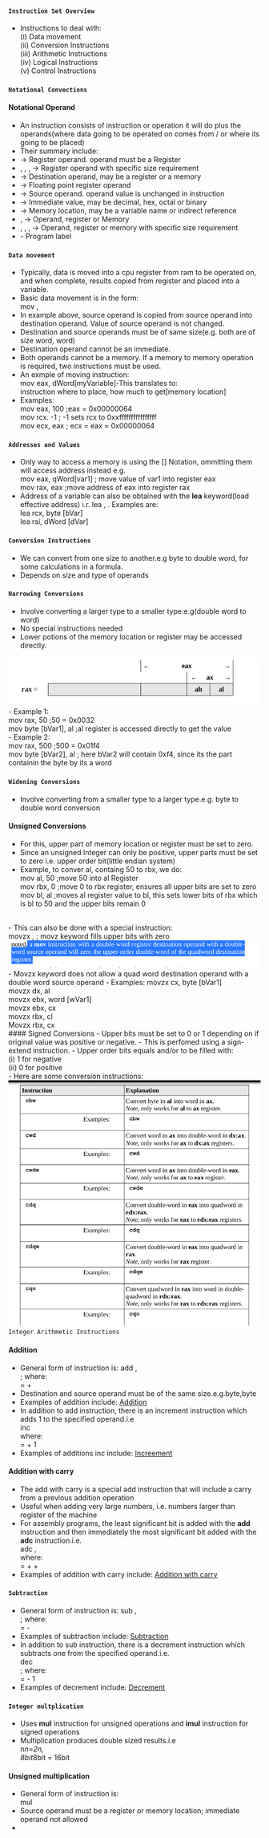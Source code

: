 #### `Instruction Set Overview `
- Instructions to deal with:<br>
(i) Data movement<br>
(ii) Conversion Instructions<br>
(iii) Arithmetic Instructions<br>
(iv) Logical Instructions<br>
(v) Control Instructions<br>

#### `Notational Convections`
#### Notational Operand
- An instruction consists of instruction or operation it will do plus the operands(where data going to be operated on comes from / or where its going to be placed)
- Their summary include:<br>
- <reg> -> Register operand. operand must be a Register
- <reg8>, <reg16>, <reg32>, <reg64> -> Register operand with specific size requirement
- <dest> -> Destination operand, may be a register or a memory
- <RXdest> -> Floating point register operand
- <src> -> Source operand. operand value is unchanged in instruction
- <imm> -> Immediate value, may be decimal, hex, octal or binary
- <mem> -> Memory location, may be a variable name or indirect reference
- <op>, <operand> -> Operand, register or Memory
- <op8>, <op16>, <op32>, <op64> -> Operand, register or memory with specific size requirement
- <label> - Program label

#### `Data movement`
- Typically, data is moved into a cpu register from ram to be operated on, and when complete, results copied from register and placed into a variable.
- Basic data movement is in the form:<br>
<t><t>mov   <dst>, <src> <br>
- In example above, source operand is copied from source operand into destination operand. Value of source operand is not changed.
- Destination and source operands must be of same size(e.g.  both are of size word, word)
- Destination operand cannot be an immediate.
- Both operands cannot be a memory. If a memory to memory operation is required, two instructions must be used.
- An exmple of moving instruction:<br>
<t><t>mov   eax, dWord[myVariable]<t><t>-This translates to:<br>
<t>instruction    where to place, how much to get[memory location]<br>
- Examples:<br>
mov eax, 100  ;eax = 0x00000064<br>
mov rcx. -1   ; -1 sets rcx to 0xxffffffffffffffff<br>
mov ecx, eax  ; ecx = eax = 0x00000064<br>

#### `Addresses and Values`
- Only way to access a memory is using the [] Notation, ommitting them will access address instead e.g.<br>
<t><t>mov eax, qWord[var1]  ; move value of var1 into register eax<br>
<t><t>mov rax, eax ;move address of eax into register rax<br>
- Address of a variable can also be obtained with the **lea** keyword(load effective address) i.r. lea <reg64>, <mem>. Examples are:<br>
<t><t>lea   rcx,  byte [bVar] <br>
<t><t>lea   rsi,  dWord [dVar] <br>

#### `Conversion Instructions`
- We can convert from one size to another.e.g byte to double word, for some calculations in a formula.
- Depends on size and type of operands

#### `Narrowing Conversions`
- Involve converting a larger type to a smaller type.e.g(double word to word)
- No special instructions needed
- Lower potions of the memory location or register may be accessed directly.
<img src="./narrow.png" alt="narrow">
- Example 1:<br>
<t><t>mov   rax, 50 ;50 = 0x0032<br>
<t><t>mov   byte [bVar1], al ;al register is accessed directly to get the value<br>
- Example 2:<br>
<t><t>mov   rax, 500 ;500 = 0x01f4<br>
<t><t>mov   byte [bVar2], al ; here bVar2 will contain 0xf4, since its the part containin the byte by its a word

#### `Widening Conversions`
-  Involve converting from a smaller type to a larger type.e.g. byte to double word conversion
#### Unsigned Conversions
- For this, upper part of memory location or register must be set to zero.
- Since an unsigned Integer can only be positive, upper parts must be set to zero i.e. upper order bit(little endian system)
- Example, to conver al, containg 50 to rbx, we do:<br>
<t><t>mov   al, 50 ;move 50 into al Register<br>
<t><t>mov   rbx, 0 ;move 0 to rbx register, ensures all upper bits are set to zero<br>
<t><t>mov   bl, al ;moves al register value to bl, this sets lower bits of rbx which is bl to 50 and the upper bits remain 0<br>
<br>
- This can also be done with a special instruction:<br>
<t><t>movzx   <dst>, <src> ; movz keyword fills upper bits with zero<br>
<img src="movz.png" alt="movz">
- Movzx keyword does not allow a quad word destination operand with a double word source operand
- Examples:
<t><t>movzx   cx, byte [bVar1]<br>
<t><t>movzx   dx, al<br>
<t><t>movzx   ebx, word [wVar1]<br>
<t><t>movzx   ebx, cx<br>
<t><t>movzx   rbx, cl<br>
<t><t>Movzx   rbx, cx<br>
#### Signed Conversions
- Upper bits must be set to 0 or 1 depending on if original value was positive or negative.
- This is perfomed using a sign-extend instruction.
- Upper order bits equals and/or to be filled with:<br>
(i) 1 for negative<br>
(ii) 0  for positive<br>
- Here are some conversion instructions:
<img src="conversions.png" alt="conversions"

#### `Integer Arithmetic Instructions`
#### Addition
- General form of instruction is:
<t><t>add   <dst>, <src><br>
;  where:<br>
<t><t><dest> = <dest> + <src><br>
- Destination and source operand must be of the same size.e.g.byte,byte
- Examples of addition include: [Addition](./arithmeticInstructions.asm)
- In addition to add instruction, there is an increment instruction which adds 1 to the specified operand.i.e<br>
<t><t>inc <operand><br>
where:<br>
<t><t><operand> = <operand> + 1
- Examples of additions inc include: [Increement](./arithmeticInstructions.asm)
#### Addition with carry
- The add with carry is a special add instruction that will include a carry from a previous
addition operation
- Useful when adding very large numbers, i.e. numbers larger than register of the machine
- For assembly programs, the least significant bit is added with the **add** instruction and then immediately the most significant bit added with the **adc** instruction.i.e.<br>
<t><t>adc   <src>, <dest><br>
where:<br>
<t><t><dest> = <dest> + <src> +<carryBit><br>
- Examples of addition with carry include: [Addition with carry](./arithmeticInstructions.asm)

#### `Subtraction`
- General form of instruction is:
<t><t>sub   <dest>, <src><br>
; where:<br>
<t><t><dest> = <dest> - <src><br>
- Examples of subtraction include: [Subtraction](./arithmeticInstructions.asm)
- In addition to sub instruction, there is a decrement instruction which subtracts one from the specified operand.i.e.<br>
<t><t>dec <operand><br>
; where:<br>
<t><t><operand> = <operand> - 1<br>
- Examples of decrement include: [Decrement](./arithmeticInstructions.asm)

#### `Integer multplication`
- Uses **mul** instruction for unsigned operations and **imul** instruction for signed operations
- Multiplication produces double sized results.i.e<br>
 n*n=2n,<br>
 8bit*8bit = 16bit
#### Unsigned multiplication
- General form of instruction is:<br>
<t><t>mul <src><br>
- Source operand must be a register or memory location; immediate operand not allowed
-
